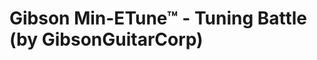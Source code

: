 <!--
id: 48101703007
link: http://tumblr.atmos.org/post/48101703007/gibson-min-etune-tm-tuning-battle-by
slug: gibson-min-etune-tm-tuning-battle-by
date: Mon Apr 15 2013 21:46:32 GMT-0700 (PDT)
publish: 2013-04-015
tags: 
title: Gibson Min-ETune™ - Tuning Battle (by GibsonGuitarCorp)
-->


Gibson Min-ETune™ - Tuning Battle (by GibsonGuitarCorp)
=======================================================



